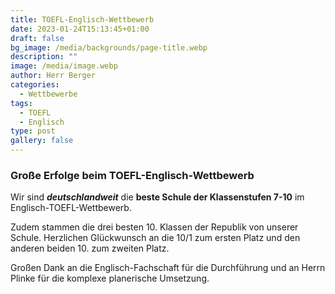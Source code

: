 ```yaml
---
title: TOEFL-Englisch-Wettbewerb
date: 2023-01-24T15:13:45+01:00
draft: false
bg_image: /media/backgrounds/page-title.webp
description: ""
image: /media/image.webp
author: Herr Berger
categories:
  - Wettbewerbe
tags:
  - TOEFL
  - Englisch
type: post
gallery: false
---
```

### Große Erfolge beim TOEFL-Englisch-Wettbewerb

Wir sind ***deutschlandweit*** die **beste Schule der Klassenstufen 7-10** im Englisch-TOEFL-Wettbewerb.

Zudem stammen die drei besten 10. Klassen der Republik von unserer Schule. Herzlichen Glückwunsch an die 10/1 zum ersten Platz und den anderen beiden 10. zum zweiten Platz.

Großen Dank an die Englisch-Fachschaft für die Durchführung und an Herrn Plinke für die komplexe planerische Umsetzung.

